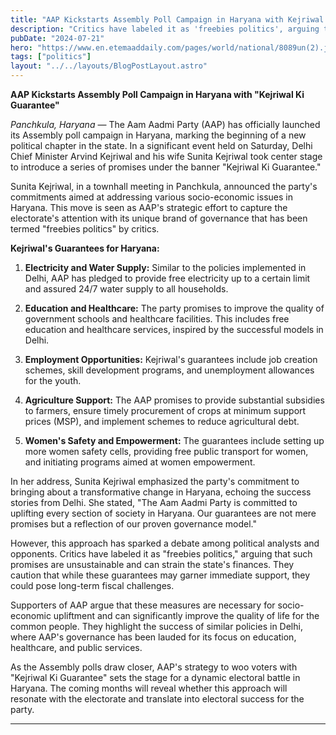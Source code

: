 ```yaml
---
title: "AAP Kickstarts Assembly Poll Campaign in Haryana with Kejriwal Ki Guarantee"
description: "Critics have labeled it as 'freebies politics', arguing that such promises are unsustainable and can strain the state"
pubDate: "2024-07-21"
hero: "https://www.en.etemaaddaily.com/pages/world/national/8089un(2).jpg"
tags: ["politics"]
layout: "../../layouts/BlogPostLayout.astro"
---
```

**AAP Kickstarts Assembly Poll Campaign in Haryana with "Kejriwal Ki Guarantee"**

*Panchkula, Haryana* — The Aam Aadmi Party (AAP) has officially launched its Assembly poll campaign in Haryana, marking the beginning of a new political chapter in the state. In a significant event held on Saturday, Delhi Chief Minister Arvind Kejriwal and his wife Sunita Kejriwal took center stage to introduce a series of promises under the banner "Kejriwal Ki Guarantee."

Sunita Kejriwal, in a townhall meeting in Panchkula, announced the party's commitments aimed at addressing various socio-economic issues in Haryana. This move is seen as AAP's strategic effort to capture the electorate's attention with its unique brand of governance that has been termed "freebies politics" by critics.

**Kejriwal's Guarantees for Haryana:**

1. **Electricity and Water Supply:** Similar to the policies implemented in Delhi, AAP has pledged to provide free electricity up to a certain limit and assured 24/7 water supply to all households.
   
2. **Education and Healthcare:** The party promises to improve the quality of government schools and healthcare facilities. This includes free education and healthcare services, inspired by the successful models in Delhi.
   
3. **Employment Opportunities:** Kejriwal's guarantees include job creation schemes, skill development programs, and unemployment allowances for the youth.
   
4. **Agriculture Support:** The AAP promises to provide substantial subsidies to farmers, ensure timely procurement of crops at minimum support prices (MSP), and implement schemes to reduce agricultural debt.
   
5. **Women's Safety and Empowerment:** The guarantees include setting up more women safety cells, providing free public transport for women, and initiating programs aimed at women empowerment.

In her address, Sunita Kejriwal emphasized the party's commitment to bringing about a transformative change in Haryana, echoing the success stories from Delhi. She stated, "The Aam Aadmi Party is committed to uplifting every section of society in Haryana. Our guarantees are not mere promises but a reflection of our proven governance model."

However, this approach has sparked a debate among political analysts and opponents. Critics have labeled it as "freebies politics," arguing that such promises are unsustainable and can strain the state's finances. They caution that while these guarantees may garner immediate support, they could pose long-term fiscal challenges.

Supporters of AAP argue that these measures are necessary for socio-economic upliftment and can significantly improve the quality of life for the common people. They highlight the success of similar policies in Delhi, where AAP's governance has been lauded for its focus on education, healthcare, and public services.

As the Assembly polls draw closer, AAP's strategy to woo voters with "Kejriwal Ki Guarantee" sets the stage for a dynamic electoral battle in Haryana. The coming months will reveal whether this approach will resonate with the electorate and translate into electoral success for the party.

---
